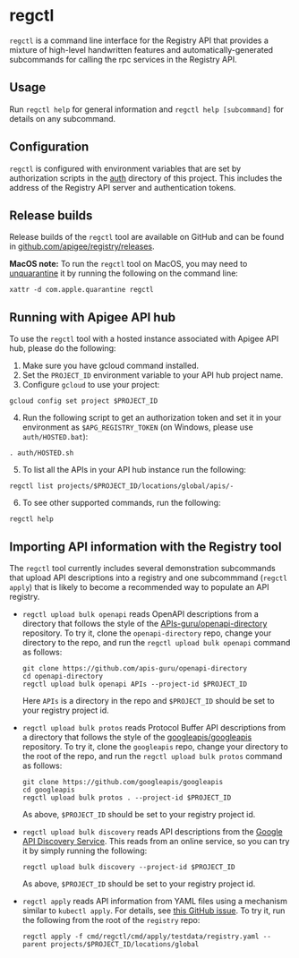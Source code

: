 # regctl

`regctl` is a command line interface for the Registry API that provides a
mixture of high-level handwritten features and automatically-generated
subcommands for calling the rpc services in the Registry API.

## Usage

Run `regctl help` for general information and `regctl help [subcommand]` for
details on any subcommand.

## Configuration

`regctl` is configured with environment variables that are set by authorization
scripts in the [auth](/auth) directory of this project. This includes the
address of the Registry API server and authentication tokens.

## Release builds

Release builds of the `regctl` tool are available on GitHub and can be found in
[github.com/apigee/registry/releases](https://github.com/apigee/registry/releases).

**MacOS note:** To run the `regctl` tool on MacOS, you may need to
[unquarantine](https://discussions.apple.com/thread/3145071) it by running the
following on the command line:

```
xattr -d com.apple.quarantine regctl
```

## Running with Apigee API hub

To use the `regctl` tool with a hosted instance associated with Apigee API hub,
please do the following:

1. Make sure you have gcloud command installed.
2. Set the `PROJECT_ID` environment variable to your API hub project name.
3. Configure `gcloud` to use your project:

```
gcloud config set project $PROJECT_ID
```

4. Run the following script to get an authorization token and set it in your
   environment as `$APG_REGISTRY_TOKEN` (on Windows, please use
   `auth/HOSTED.bat`):

```
. auth/HOSTED.sh
```

5. To list all the APIs in your API hub instance run the following:

```
regctl list projects/$PROJECT_ID/locations/global/apis/-
```

6. To see other supported commands, run the following:

```
regctl help
```

## Importing API information with the Registry tool

The `regctl` tool currently includes several demonstration subcommands that
upload API descriptions into a registry and one subcommmand (`regctl apply`)
that is likely to become a recommended way to populate an API registry.

- `regctl upload bulk openapi` reads OpenAPI descriptions from a directory that
  follows the style of the
  [APIs-guru/openapi-directory](https://github.com/APIs-guru/openapi-directory)
  repository. To try it, clone the `openapi-directory` repo, change your
  directory to the repo, and run the `regctl upload bulk openapi` command as
  follows:

  ```
  git clone https://github.com/apis-guru/openapi-directory
  cd openapi-directory
  regctl upload bulk openapi APIs --project-id $PROJECT_ID
  ```

  Here `APIs` is a directory in the repo and `$PROJECT_ID` should be set to
  your registry project id.

- `regctl upload bulk protos` reads Protocol Buffer API descriptions from a
  directory that follows the style of the
  [googleapis/googleapis](https://github.com/googleapis/googleapis) repository.
  To try it, clone the `googleapis` repo, change your directory to the root of
  the repo, and run the `regctl upload bulk protos` command as follows:

  ```
  git clone https://github.com/googleapis/googleapis
  cd googleapis
  regctl upload bulk protos . --project-id $PROJECT_ID
  ```

  As above, `$PROJECT_ID` should be set to your registry project id.

- `regctl upload bulk discovery` reads API descriptions from the
  [Google API Discovery Service](https://developers.google.com/discovery). This
  reads from an online service, so you can try it by simply running the
  following:

  ```
  regctl upload bulk discovery --project-id $PROJECT_ID
  ```

  As above, `$PROJECT_ID` should be set to your registry project id.

- `regctl apply` reads API information from YAML files using a mechanism
  similar to `kubectl apply`. For details, see
  [this GitHub issue](https://github.com/apigee/registry/issues/450). To try
  it, run the following from the root of the `registry` repo:

  ```
  regctl apply -f cmd/regctl/cmd/apply/testdata/registry.yaml --parent projects/$PROJECT_ID/locations/global
  ```
